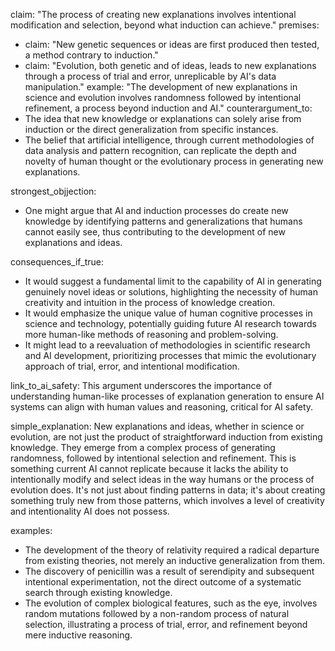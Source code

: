claim: "The process of creating new explanations involves intentional modification and selection, beyond what induction can achieve."
premises:
  - claim: "New genetic sequences or ideas are first produced then tested, a method contrary to induction."
  - claim: "Evolution, both genetic and of ideas, leads to new explanations through a process of trial and error, unreplicable by AI's data manipulation."
    example: "The development of new explanations in science and evolution involves randomness followed by intentional refinement, a process beyond induction and AI."
counterargument_to:
  - The idea that new knowledge or explanations can solely arise from induction or the direct generalization from specific instances.
  - The belief that artificial intelligence, through current methodologies of data analysis and pattern recognition, can replicate the depth and novelty of human thought or the evolutionary process in generating new explanations.

strongest_objjection:
  - One might argue that AI and induction processes do create new knowledge by identifying patterns and generalizations that humans cannot easily see, thus contributing to the development of new explanations and ideas.

consequences_if_true:
  - It would suggest a fundamental limit to the capability of AI in generating genuinely novel ideas or solutions, highlighting the necessity of human creativity and intuition in the process of knowledge creation.
  - It would emphasize the unique value of human cognitive processes in science and technology, potentially guiding future AI research towards more human-like methods of reasoning and problem-solving.
  - It might lead to a reevaluation of methodologies in scientific research and AI development, prioritizing processes that mimic the evolutionary approach of trial, error, and intentional modification.

link_to_ai_safety: This argument underscores the importance of understanding human-like processes of explanation generation to ensure AI systems can align with human values and reasoning, critical for AI safety.

simple_explanation: New explanations and ideas, whether in science or evolution, are not just the product of straightforward induction from existing knowledge. They emerge from a complex process of generating randomness, followed by intentional selection and refinement. This is something current AI cannot replicate because it lacks the ability to intentionally modify and select ideas in the way humans or the process of evolution does. It's not just about finding patterns in data; it's about creating something truly new from those patterns, which involves a level of creativity and intentionality AI does not possess.

examples:
  - The development of the theory of relativity required a radical departure from existing theories, not merely an inductive generalization from them.
  - The discovery of penicillin was a result of serendipity and subsequent intentional experimentation, not the direct outcome of a systematic search through existing knowledge.
  - The evolution of complex biological features, such as the eye, involves random mutations followed by a non-random process of natural selection, illustrating a process of trial, error, and refinement beyond mere inductive reasoning.